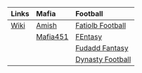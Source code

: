 | **Links** | **Mafia** | **Football** |
| :--- | :--- | :--- |
| [Wiki](http://darkusblack.com/wiki/index.php?title=User:Cactus) | [Amish](http://glb.warriorgeneral.com/game/forum_thread_list.pl?forum_id=16998) | [Fatiolb Football](http://games.espn.com/ffl/leagueoffice?leagueId=351425) |
| | [Mafia451](https://forum.mafia451.com/u/cactus/notifications) | [FEntasy](https://football.fantasysports.yahoo.com/f1/695593) |
| | | [Fudadd Fantasy](https://football.fantasysports.yahoo.com/f1/425253) |
| | | [Dynasty Football](https://www.fleaflicker.com/nfl/leagues/187791) |

